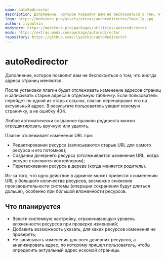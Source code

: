 ```yaml
---
name: autoRedirector
description: Дополнение, которое позволит вам не беспокоиться о том, что иногда адреса страниц меняются
logo: https://modstore.pro/assets/extras/autoredirector/logo-lg.jpg
author: ilyautkin
modstore: https://modstore.pro/packages/utilities/autoredirector
modx: https://extras.modx.com/package/autoredirector
repository: https://github.com/ilyautkin/autoRedirector
---
```

# autoRedirector

Дополнение, которое позволит вам не беспокоиться о том, что иногда адреса страниц меняются.

После установки плагин будет отслеживать изменение адресов страниц и записывать старые адреса в отдельную табличку. Если пользователь перейдет по одной из старых ссылок, плагин перенаправит его на актуальный адрес. В результате пользователь увидит искомую страничку, а не ошибку 404.

Любое автоматически созданное правило редиректа можно отредактировать вручную или удалить.

Плагин отслеживает изменения URL при:

- Редактировании ресурса (записываются старые URL для самого ресурса и его потомков);
- Создании дочернего ресурса (отслеживается изменение URL, когда ресурс становится контейнером);
- Перетаскивании ресурса в дереве (когда меняется родитель).

Из-за того, что одно действие в админке может привести к изменению URL у большого количества ресурсов, возможно снижение производительности системы (операции сохранения будут длиться дольше), особенно при большой вложенности ресурсов.

## Что планируется

- Ввести системную настройку, ограничивающую уровень вложенности ресурсов при проверке изменений;
- Добавить возможность указать, для каких ресурсов изменения не проверять;
- Не записывать изменения для всех дочерних ресурсов, а анализировать адрес, по которому пришел пользователь, чтобы определить актуальный адрес искомой страницы.
